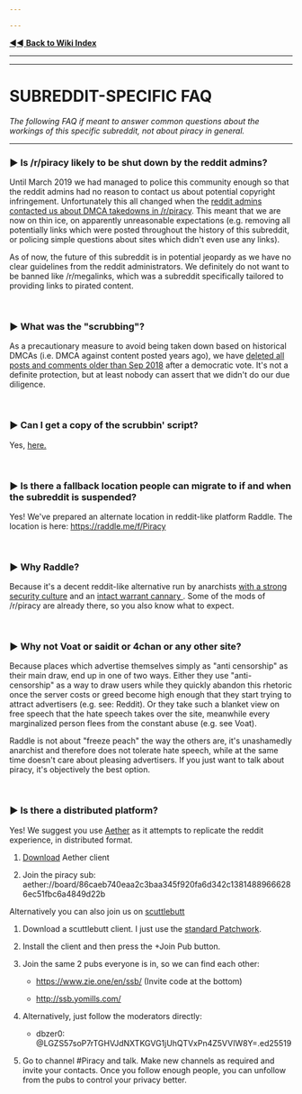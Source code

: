 ---
---
[◄◄ **Back to Wiki Index**](https://www.reddit.com/r/Piracy/wiki/index)

---
---

# SUBREDDIT-SPECIFIC FAQ

*The following FAQ if meant to answer common questions about the workings of this specific subreddit, not about piracy in general.*

---

### ► Is /r/piracy likely to be shut down by the reddit admins?

Until March 2019 we had managed to police this community enough so that the reddit admins had no reason to contact us about potential copyright infringement. Unfortunately this all changed when the [reddit admins contacted us about DMCA takedowns in /r/piracy](https://www.reddit.com/r/Piracy/comments/b28d9q/rpiracy_has_received_a_notice_of_multiple/). This meant that we are now on thin ice, on apparently unreasonable expectations (e.g. removing all potentially links which were posted throughout the history of this subreddit, or policing simple questions about sites which didn't even use any links).

As of now, the future of this subreddit is in potential jeopardy as we have no clear guidelines from the reddit administrators. We definitely do not want to be banned like /r/megalinks, which was a subreddit specifically tailored to providing links to pirated content.

&nbsp;







### ► What was the "scrubbing"?

As a precautionary measure to avoid being taken down based on historical DMCAs (i.e. DMCA against content posted years ago), we have [deleted all posts and comments older than Sep 2018](https://www.reddit.com/r/Piracy/comments/b4pkwp/scrubbin_the_deck/) after a democratic vote. It's not a definite protection, but at least nobody can assert that we didn't do our due diligence.

&nbsp;







### ► Can I get a copy of the scrubbin' script?

Yes, [here.](https://github.com/db0/subredditScrubber)

&nbsp;








### ► Is there a fallback location people can migrate to if and when the subreddit is suspended?

Yes! We've prepared an alternate location in reddit-like platform Raddle. The location is here: https://raddle.me/f/Piracy

&nbsp;







### ► Why Raddle?

Because it's a decent reddit-like alternative run by anarchists [with a strong security culture](https://raddle.me/wiki/privacy_policy) and an [intact warrant cannary ](https://raddle.me/wiki/warrant_canary). Some of the mods of /r/piracy are already there, so you also know what to expect.

&nbsp;







### ► Why not Voat or saidit or 4chan or any other site?

Because places which advertise themselves simply as "anti censorship" as their main draw, end up in one of two ways. Either they use "anti-censorship" as a way to draw users while they quickly abandon this rhetoric once the server costs or greed become high enough that they start trying to attract advertisers (e.g. see: Reddit). Or they take such a blanket view on free speech that the hate speech takes over the site, meanwhile every marginalized person flees from the constant abuse (e.g. see Voat).

Raddle is not about "freeze peach" the way the others are, it's unashamedly anarchist and therefore does not tolerate hate speech, while at the same time doesn't care about pleasing advertisers. If you just want to talk about piracy, it's objectively the best option. 

&nbsp;






### ► Is there a distributed platform?

Yes! We suggest you use [Aether](https://getaether.net) as it attempts to replicate the reddit experience, in distributed format.

1. [Download](https://getaether.net/download?utm_source=reddit-piracy&utm_medium=reddit&utm_content=signup-download-link) Aether client
2. Join the piracy sub: aether://board/86caeb740eaa2c3baa345f920fa6d342c13814889666286ec51fbc6a4849d22b

Alternatively you can also join us on [scuttlebutt](https://www.scuttlebutt.nz/getting-started) 

1. Download a scuttlebutt client. I just use the [standard Patchwork](https://ahdinosaur.github.io/patchwork-downloader/).
2. Install the client and then press the  +Join Pub button.
3. Join the same 2 pubs everyone is in, so we can find each other:
   * https://www.zie.one/en/ssb/ (Invite code at the bottom)
   * http://ssb.yomills.com/
4. Alternatively, just follow the moderators directly: 
   * dbzer0: @LGZS57soP7rTGHVJdNXTKGVG1jUhQTVxPn4Z5VVIW8Y=.ed25519
5. Go to channel #Piracy and talk. Make new channels as required and invite your contacts. Once you follow enough people, you can unfollow from the pubs to control your privacy better.

&nbsp;

&nbsp;